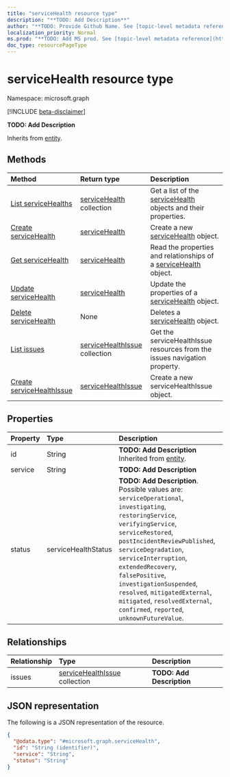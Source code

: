 ```yaml
---
title: "serviceHealth resource type"
description: "**TODO: Add Description**"
author: "**TODO: Provide Github Name. See [topic-level metadata reference](https://msgo.azurewebsites.net/add/document/guidelines/metadata.html#topic-level-metadata)**"
localization_priority: Normal
ms.prod: "**TODO: Add MS prod. See [topic-level metadata reference](https://msgo.azurewebsites.net/add/document/guidelines/metadata.html#topic-level-metadata)**"
doc_type: resourcePageType
---
```


# serviceHealth resource type

Namespace: microsoft.graph

[!INCLUDE [beta-disclaimer](../../includes/beta-disclaimer.md)]

**TODO: Add Description**


Inherits from [entity](../resources/entity.md).

## Methods
|Method|Return type|Description|
|:---|:---|:---|
|[List serviceHealths](../api/servicehealth-list.md)|[serviceHealth](../resources/servicehealth.md) collection|Get a list of the [serviceHealth](../resources/servicehealth.md) objects and their properties.|
|[Create serviceHealth](../api/servicehealth-create.md)|[serviceHealth](../resources/servicehealth.md)|Create a new [serviceHealth](../resources/servicehealth.md) object.|
|[Get serviceHealth](../api/servicehealth-get.md)|[serviceHealth](../resources/servicehealth.md)|Read the properties and relationships of a [serviceHealth](../resources/servicehealth.md) object.|
|[Update serviceHealth](../api/servicehealth-update.md)|[serviceHealth](../resources/servicehealth.md)|Update the properties of a [serviceHealth](../resources/servicehealth.md) object.|
|[Delete serviceHealth](../api/servicehealth-delete.md)|None|Deletes a [serviceHealth](../resources/servicehealth.md) object.|
|[List issues](../api/servicehealth-list-issues.md)|[serviceHealthIssue](../resources/servicehealthissue.md) collection|Get the serviceHealthIssue resources from the issues navigation property.|
|[Create serviceHealthIssue](../api/servicehealth-post-issues.md)|[serviceHealthIssue](../resources/servicehealthissue.md)|Create a new serviceHealthIssue object.|

## Properties
|Property|Type|Description|
|:---|:---|:---|
|id|String|**TODO: Add Description** Inherited from [entity](../resources/entity.md).|
|service|String|**TODO: Add Description**|
|status|serviceHealthStatus|**TODO: Add Description**. Possible values are: `serviceOperational`, `investigating`, `restoringService`, `verifyingService`, `serviceRestored`, `postIncidentReviewPublished`, `serviceDegradation`, `serviceInterruption`, `extendedRecovery`, `falsePositive`, `investigationSuspended`, `resolved`, `mitigatedExternal`, `mitigated`, `resolvedExternal`, `confirmed`, `reported`, `unknownFutureValue`.|

## Relationships
|Relationship|Type|Description|
|:---|:---|:---|
|issues|[serviceHealthIssue](../resources/servicehealthissue.md) collection|**TODO: Add Description**|

## JSON representation
The following is a JSON representation of the resource.
<!-- {
  "blockType": "resource",
  "keyProperty": "id",
  "@odata.type": "microsoft.graph.serviceHealth",
  "baseType": "microsoft.graph.entity",
  "openType": false
}
-->
``` json
{
  "@odata.type": "#microsoft.graph.serviceHealth",
  "id": "String (identifier)",
  "service": "String",
  "status": "String"
}
```

